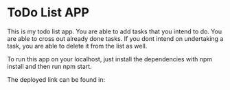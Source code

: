 # ToDo List APP

This is my todo list app. 
You are able to add tasks that you intend to do.
You are able to cross out already done tasks.
If you dont intend on undertaking a task, you are able to delete it from the list as well.

To run this app on your localhost, just install the dependencies with npm install and then run npm start.

The deployed link can be found in: 